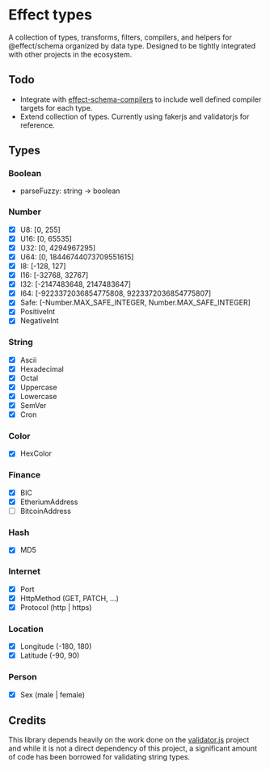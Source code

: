 # Effect types

A collection of types, transforms, filters, compilers, and helpers for @effect/schema 
organized by data type. Designed to be tightly integrated with other projects in the ecosystem.

## Todo
- Integrate with [effect-schema-compilers](https://github.com/jessekelly881/effect-schema-compilers) to include well defined compiler targets for each type. 
- Extend collection of types. Currently using fakerjs and validatorjs for reference. 

## Types

### Boolean

- parseFuzzy: string -> boolean

### Number

- [x] U8: [0, 255]
- [x] U16: [0, 65535]
- [x] U32: [0, 4294967295]
- [x] U64: [0, 18446744073709551615]
- [x] I8: [-128, 127]
- [x] I16: [-32768, 32767]
- [x] I32: [-2147483648, 2147483647]
- [x] I64: [-9223372036854775808, 9223372036854775807]
- [x] Safe: [-Number.MAX_SAFE_INTEGER, Number.MAX_SAFE_INTEGER]
- [x] PositiveInt
- [x] NegativeInt

### String
- [x] Ascii
- [x] Hexadecimal
- [x] Octal
- [x] Uppercase
- [x] Lowercase
- [x] SemVer
- [x] Cron

### Color
- [x] HexColor

### Finance
- [x] BIC
- [x] EtheriumAddress
- [ ] BitcoinAddress

### Hash
- [x] MD5

### Internet 
- [x] Port
- [x] HttpMethod (GET, PATCH, ...)
- [x] Protocol (http | https)

### Location
- [x] Longitude (-180, 180)
- [x] Latitude (-90, 90)

### Person
- [x] Sex (male | female)

## Credits
This library depends heavily on the work done on the [validator.js](https://github.com/validatorjs/validator.js) project and while it is not a direct dependency of this project, a significant amount of code has been borrowed for validating string types. 
